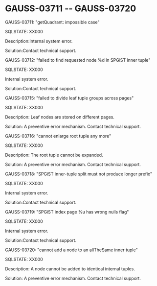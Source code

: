 # GAUSS-03711 -- GAUSS-03720<a name="EN-US_TOPIC_0302072947"></a>

GAUSS-03711: "getQuadrant: impossible case"

SQLSTATE: XX000

Description:Internal system error.

Solution:Contact technical support.

GAUSS-03712: "failed to find requested node %d in SPGiST inner tuple"

SQLSTATE: XX000

Internal system error.

Solution:Contact technical support.

GAUSS-03715: "failed to divide leaf tuple groups across pages"

SQLSTATE: XX000

Description: Leaf nodes are stored on different pages.

Solution: A preventive error mechanism. Contact technical support.

GAUSS-03716: "cannot enlarge root tuple any more"

SQLSTATE: XX000

Description: The root tuple cannot be expanded.

Solution: A preventive error mechanism. Contact technical support.

GAUSS-03718: "SPGiST inner-tuple split must not produce longer prefix"

SQLSTATE: XX000

Internal system error.

Solution:Contact technical support.

GAUSS-03719: "SPGiST index page %u has wrong nulls flag"

SQLSTATE: XX000

Internal system error.

Solution:Contact technical support.

GAUSS-03720: "cannot add a node to an allTheSame inner tuple"

SQLSTATE: XX000

Description: A node cannot be added to identical internal tuples.

Solution: A preventive error mechanism. Contact technical support.

